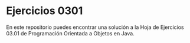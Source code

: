 # Ejercicios 0301
En este repositorio puedes encontrar una solución a la Hoja de Ejercicios 03.01 de Programación Orientada a Objetos en Java.

